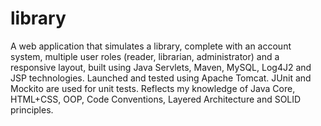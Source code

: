 # library
A web application that simulates a library, complete with an account system, multiple user roles (reader, librarian, administrator) and a responsive layout, built using Java Servlets, Maven, MySQL, Log4J2 and JSP technologies. Launched and tested using Apache Tomcat. JUnit and Mockito are used for unit tests. Reflects my knowledge of Java Core, HTML+CSS, OOP, Code Conventions, Layered Architecture and SOLID principles.
